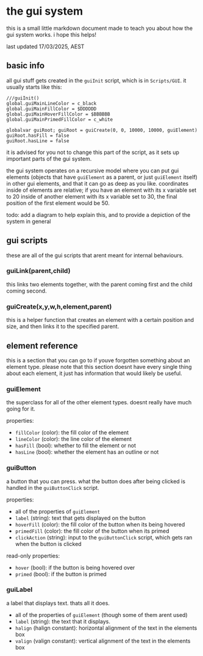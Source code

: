 # the gui system
this is a small little markdown document made to teach you about how the gui system works. i hope this helps!

last updated 17/03/2025, AEST

## basic info
all gui stuff gets created in the `guiInit` script, which is in `Scripts/GUI`. it usually starts like this:
```gml
///guiInit()
global.guiMainLineColor = c_black
global.guiMainFillColor = $DDDDDD
global.guiMainHoverFillColor = $BBBBBB
global.guiMainPrimedFillColor = c_white

globalvar guiRoot; guiRoot = guiCreate(0, 0, 10000, 10000, guiElement)
guiRoot.hasFill = false
guiRoot.hasLine = false
```
it is advised for you not to change this part of the script, as it sets up important parts of the gui system.

the gui system operates on a recursive model where you can put gui elements (objects that have `guiElement` as a parent, or just `guiElement` itself) in other gui elements, and that it can go as deep as you like. coordinates inside of elements are relative; if you have an element with its x variable set to 20 inside of another element with its x variable set to 30, the final position of the first element would be 50.

todo: add a diagram to help explain this, and to provide a depiction of the system in general

## gui scripts
these are all of the gui scripts that arent meant for internal behaviours.

### guiLink(parent,child)
this links two elements together, with the parent coming first and the child coming second.

### guiCreate(x,y,w,h,element,parent)
this is a helper function that creates an element with a certain position and size, and then links it to the specified parent.

## element reference
this is a section that you can go to if youve forgotten something about an element type. please note that this section doesnt have every single thing about each element, it just has information that would likely be useful.

### guiElement
the superclass for all of the other element types. doesnt really have much going for it.

properties:
* `fillColor` (color): the fill color of the element
* `lineColor` (color): the line color of the element
* `hasFill` (bool): whether to fill the element or not
* `hasLine` (bool): whether the element has an outline or not

### guiButton
a button that you can press. what the button does after being clicked is handled in the `guiButtonClick` script.

properties:
* all of the properties of `guiElement`
* `label` (string): text that gets displayed on the button
* `hoverFill` (color): the fill color of the button when its being hovered
* `primedFill` (color): the fill color of the button when its primed
* `clickAction` (string): input to the `guiButtonClick` script, which gets ran when the button is clicked

read-only properties:
* `hover` (bool): if the button is being hovered over
* `primed` (bool): if the button is primed

### guiLabel
a label that displays text. thats all it does.
* all of the properties of `guiElement` (though some of them arent used)
* `label` (string): the text that it displays.
* `halign` (halign constant): horizontal alignment of the text in the elements box
* `valign` (valign constant): vertical alignment of the text in the elements box